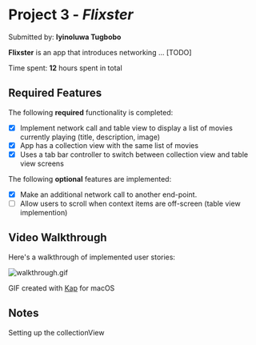 # Project 3 - *Flixster*

Submitted by: **Iyinoluwa Tugbobo**

**Flixster** is an app that introduces networking ... [TODO]

Time spent: **12** hours spent in total

## Required Features

The following **required** functionality is completed:

- [x] Implement network call and table view to display a list of movies currently playing (title, description, image)
- [x] App has a collection view with the same list of movies
- [x] Uses a tab bar controller to switch between collection view and table view screens

The following **optional** features are implemented:

- [x] Make an additional network call to another end-point.
- [ ] Allow users to scroll when context items are off-screen (table view implemention)

## Video Walkthrough

Here's a walkthrough of implemented user stories:

![walkthrough.gif](walkthrough.gif)

GIF created with [Kap](https://getkap.co/) for macOS

## Notes

Setting up the collectionView
